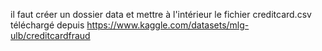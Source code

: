 il faut créer un dossier data et mettre à l'intérieur le fichier creditcard.csv téléchargé depuis
https://www.kaggle.com/datasets/mlg-ulb/creditcardfraud
